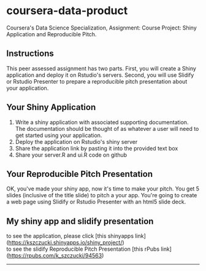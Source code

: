 # coursera-data-product

Coursera's Data Science Specialization, Assignment: Course Project: Shiny Application and Reproducible Pitch.

## Instructions  ##

This peer assessed assignment has two parts. First, you will create a Shiny application and deploy it on Rstudio's servers. Second, you will use Slidify or Rstudio Presenter to prepare a reproducible pitch presentation about your application.

## Your Shiny Application ##

1. Write a shiny application with associated supporting documentation. The documentation should be thought of as whatever a user will need to get started using your application.
2. Deploy the application on Rstudio's shiny server
3. Share the application link by pasting it into the provided text box
4. Share your server.R and ui.R code on github

## Your Reproducible Pitch Presentation ##

OK, you've made your shiny app, now it's time to make your pitch. You get 5 slides (inclusive of the title slide) to pitch a your app. You're going to create a web page using Slidify or Rstudio Presenter with an html5 slide deck.    

## My shiny app and slidify presentation ##   

to see the application, please click [this shinyapps link] (https://kszczucki.shinyapps.io/shiny_project/)    
to see the slidify Reproducible Pitch Presentation [this rPubs link] (https://rpubs.com/k_szczucki/94563) 

----------